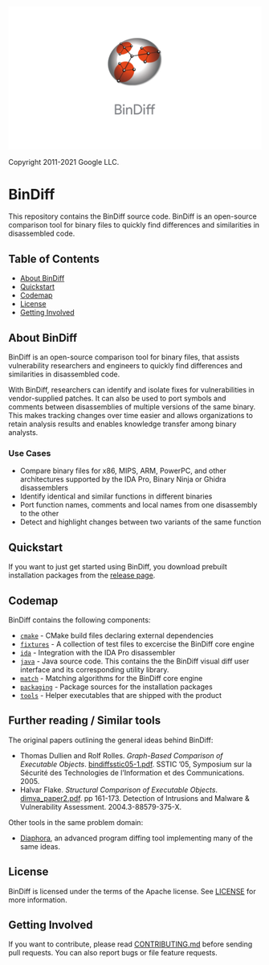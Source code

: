 ![BinDiff Logo](docs/images/bindiff-lockup-vertical.png)

Copyright 2011-2021 Google LLC.

# BinDiff

This repository contains the BinDiff source code. BinDiff is an open-source
comparison tool for binary files to quickly find differences and similarities
in disassembled code.

## Table of Contents

- [About BinDiff](#about)
- [Quickstart](#quickstart)
- [Codemap](#codemap)
- [License](#license)
- [Getting Involved](#contributing)

<a name="about"></a>
## About BinDiff

BinDiff is an open-source comparison tool for binary files, that assists
vulnerability researchers and engineers to quickly find differences and
similarities in disassembled code.

With BinDiff, researchers can identify and isolate fixes for vulnerabilities in
vendor-supplied patches. It can also be used to port symbols and comments
between disassemblies of multiple versions of the same binary. This makes
tracking changes over time easier and allows organizations to retain analysis
results and enables knowledge transfer among binary analysts.

### Use Cases

* Compare binary files for x86, MIPS, ARM, PowerPC, and other architectures
  supported by the IDA Pro, Binary Ninja or Ghidra disassemblers
* Identify identical and similar functions in different binaries
* Port function names, comments and local names from one disassembly to the
  other
* Detect and highlight changes between two variants of the same function

## Quickstart

If you want to just get started using BinDiff, you download prebuilt
installation packages from the
[release page](https://github.com/google/binexport/releases).

## Codemap

BinDiff contains the following components:

* [`cmake`](cmake) - CMake build files declaring external dependencies
* [`fixtures`](fixtures) - A collection of test files to excercise the BinDiff
  core engine
* [`ida`](ida) - Integration with the IDA Pro disassembler
* [`java`](java) - Java source code. This contains the the BinDiff visual diff
  user interface and its corresponding utility library.
* [`match`](match) - Matching algorithms for the BinDiff core engine
* [`packaging`](packaging) - Package sources for the installation packages
* [`tools`](tools) - Helper executables that are shipped with the product

## Further reading / Similar tools

The original papers outlining the general ideas behind BinDiff:

* Thomas Dullien and Rolf Rolles. *Graph-Based Comparison of Executable
  Objects*. [bindiffsstic05-1.pdf](docs/papers/bindiffsstic05-1.pdf).
  SSTIC ’05, Symposium sur la Sécurité des Technologies de l’Information et des
  Communications. 2005.
* Halvar Flake. *Structural Comparison of Executable Objects*.
  [dimva_paper2.pdf](docs/papers/dimva_paper2.pdf). pp 161-173. Detection of
  Intrusions and Malware & Vulnerability Assessment. 2004.3-88579-375-X.

Other tools in the same problem domain:

* [Diaphora](https://github.com/joxeankoret/diaphora), an advanced program
  diffing tool implementing many of the same ideas.

## License

BinDiff is licensed under the terms of the Apache license. See
[LICENSE](LICENSE) for more information.

<a name="contributing"></a>
## Getting Involved

If you want to contribute, please read [CONTRIBUTING.md](CONTRIBUTING.md)
before sending pull requests. You can also report bugs or file feature
requests.